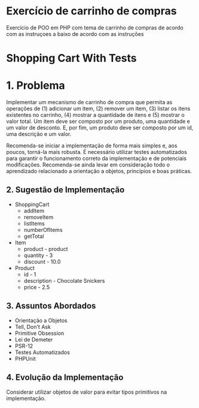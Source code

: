 # Exercício de carrinho de compras
Exercício de POO em PHP com tema de carrinho de compras de acordo com as instruçoes a baixo de acordo com as instruções

# Shopping Cart With Tests

# 1. Problema

Implementar um mecanismo de carrinho de compra que permita as operações de (1) adicionar um item, (2) remover um item, (3) listar os itens existentes no carrinho, (4) mostrar a quantidade de itens e (5) mostrar o valor total. Um item deve ser composto por um produto, uma quantidade e um valor de desconto. E, por fim, um produto deve ser composto por um id, uma descrição e um valor.

Recomenda-se iniciar a implementação de forma mais simples e, aos poucos, torná-la mais robusta. É necessário utilizar testes automatizados para garantir o funcionamento correto da implementação e de potenciais modificações. Recomenda-se ainda levar em consideração todo o aprendizado relacionado a orientação a objetos, princípios e boas práticas.

## 2. Sugestão de Implementação

- ShoppingCart
    - addItem
    - removeItem
    - listItems
    - numberOfItems
    - getTotal
- Item
    - product - product
    - quantity - 3
    - discount - 10.0
- Product
    - id - 1
    - description - Chocolate Snickers
    - price - 2.5

## 3. Assuntos Abordados

* Orientação a Objetos
* Tell, Don't Ask
* Primitive Obsession
* Lei de Demeter
* PSR-12
* Testes Automatizados
* PHPUnit

## 4. Evolução da Implementação

Considerar utilizar objetos de valor para evitar tipos primitivos na implementação.
